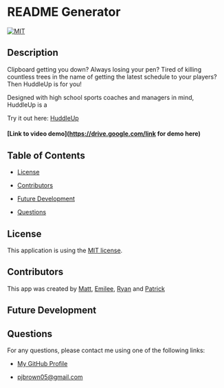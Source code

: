 # README Generator
[![MIT](https://img.shields.io/badge/license-MIT-brightgreen)](https://choosealicense.com/licenses/mit/)
## Description
Clipboard getting you down? Always losing your pen? Tired of killing countless trees in the name of getting the latest schedule to your players? Then HuddleUp is for you! 

Designed with high school sports coaches and managers in mind, HuddleUp is a 

Try it out here: [HuddleUp](https://vast-inlet-67112.herokuapp.com/)

#### [Link to video demo](https://drive.google.com/link for demo here)

## Table of Contents
* <a href='#license'>License</a>

* <a href='#contributors'>Contributors</a>

* <a href='#future development'>Future Development</a>

* <a href='#questions'>Questions</a>

## License
This application is using the [MIT license](https://choosealicense.com/licenses/mit/).

## Contributors
This app was created by [Matt](https://github.com/matt98h), [Emilee](https://github.com/emileereiter), [Ryan](https://github.com/Rjbaird) and [Patrick](https://github.com/pj-brown)

## Future Development
  
  ## Questions
  For any questions, please contact me using one of the following links:

* [My GitHub Profile](https://github.com/pj-brown)

* pjbrown05@gmail.com
